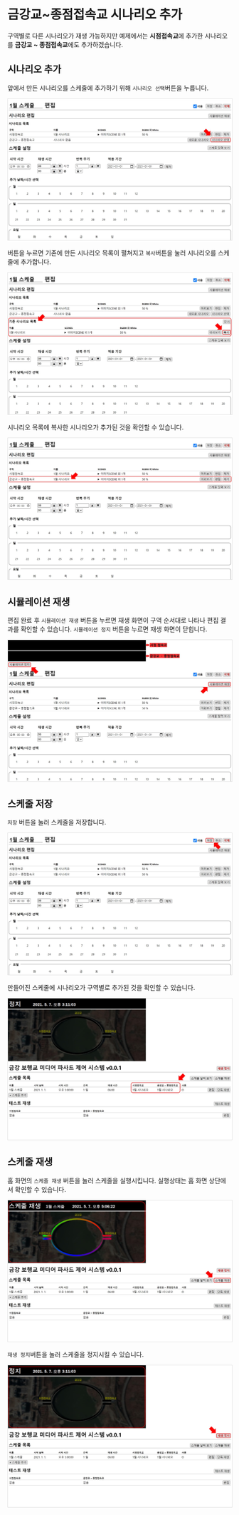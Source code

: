 # 금강교~종점접속교 시나리오 추가
구역별로 다른 시나리오가 재생 가능하지만 예제에서는 **시점접속교**에 추가한 시나리오를 **금강교 ~ 종점접속교**에도 추가하겠습니다.

## 시나리오 추가 
앞에서 만든 시나리오를 스케줄에 추가하기 위해 `시나리오 선택`버튼을 누릅니다.

<img src="./img/edit/addOldScenario.jpg" style="border: 1px solid #e2e2e2"/>

버튼을 누르면 기존에 만든 시나리오 목록이 펼쳐지고 `복사`버튼을 눌러 시나리오를 스케줄에 추가합니다.

<img src="./img/edit/addScenario.jpg" style="border: 1px solid #e2e2e2"/>

시나리오 목록에 복사한 시나리오가 추가된 것을 확인할 수 있습니다.  

<img src="./img/edit/scheduleSenarios.jpg" style="border: 1px solid #e2e2e2"/>

## 시뮬레이션 재생
편집 완료 후 `시뮬레이션 재생` 버튼을 누르면 재생 화면이 구역 순서대로 나타나 편집 결과를 확인할 수 있습니다.
`시뮬레이션 정지` 버튼을 누르면 재생 화면이 닫힙니다.

<img src="./img/edit/simulationScenarios.jpg" style="border: 1px solid #e2e2e2"/>

## 스케줄 저장
`저장` 버튼을 눌러 스케줄을 저장합니다.

<img src="./img/edit/saveSchedule.jpg" style="border: 1px solid #e2e2e2"/>

만들어진 스케줄에 시나리오가 구역별로 추가된 것을 확인할 수 있습니다.

<img src="./img/edit/scheduleList.jpg" style="border: 1px solid #e2e2e2"/>

## 스케줄 재생
홈 화면의 `스케줄 재생` 버튼을 눌러 스케줄을 실행시킵니다. 실행상태는 홈 화면 상단에서 확인할 수 있습니다. 

<img src="./img/edit/startSchedule.jpg" style="border: 1px solid #e2e2e2"/>

`재생 정지`버튼을 눌러 스케줄을 정지시킬 수 있습니다.

<img src="./img/edit/stopSchedule.jpg" style="border: 1px solid #e2e2e2"/>
